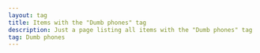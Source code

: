 ```yaml
---
layout: tag
title: Items with the "Dumb phones" tag
description: Just a page listing all items with the "Dumb phones" tag
tag: Dumb phones
---
```

